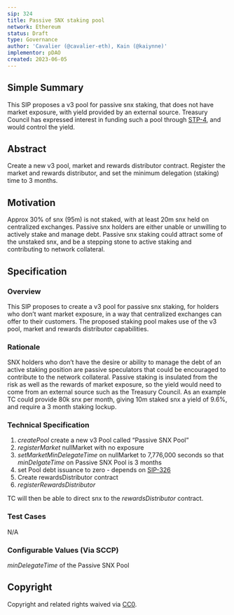 ```yaml
---
sip: 324
title: Passive SNX staking pool
network: Ethereum
status: Draft
type: Governance
author: 'Cavalier (@cavalier-eth), Kain (@kaiynne)'
implementor: pDAO
created: 2023-06-05
---
```


<!--You can leave these HTML comments in your merged SIP and delete the visible duplicate text guides, they will not appear and may be helpful to refer to if you edit it again. This is the suggested template for new SIPs. Note that an SIP number will be assigned by an editor. When opening a pull request to submit your SIP, please use an abbreviated title in the filename, `sip-draft_title_abbrev.md`. The title should be 44 characters or less.-->

## Simple Summary

<!--"If you can't explain it simply, you don't understand it well enough." Simply describe the outcome the proposed changes intends to achieve. This should be non-technical and accessible to a casual community member.-->

This SIP proposes a v3 pool for passive snx staking, that does not have market exposure, with yield provided by an external source. Treasury Council has expressed interest in funding such a pool through [STP-4](https://sips.synthetix.io/stps/stp-4/), and would control the yield. 

## Abstract

<!--A short (~200 word) description of the proposed change, the abstract should clearly describe the proposed change. This is what *will* be done if the SIP is implemented, not *why* it should be done or *how* it will be done. If the SIP proposes deploying a new contract, write, "we propose to deploy a new contract that will do x".-->

Create a new v3 pool, market and rewards distributor contract. Register the market and rewards distributor, and set the minimum delegation (staking) time to 3 months.

## Motivation

<!--This is the problem statement. This is the *why* of the SIP. It should clearly explain *why* the current state of the protocol is inadequate.  It is critical that you explain *why* the change is needed, if the SIP proposes changing how something is calculated, you must address *why* the current calculation is inaccurate or wrong. This is not the place to describe how the SIP will address the issue!-->

Approx 30% of snx (95m) is not staked, with at least 20m snx held on centralized exchanges. Passive snx holders are either unable or unwilling to actively stake and manage debt. Passive snx staking could attract some of the unstaked snx, and be a stepping stone to active staking and contributing to network collateral.

## Specification

<!--The specification should describe the syntax and semantics of any new feature, there are five sections
1. Overview
2. Rationale
3. Technical Specification
4. Test Cases
5. Configurable Values
-->

### Overview

<!--This is a high level overview of *how* the SIP will solve the problem. The overview should clearly describe how the new feature will be implemented.-->

This SIP proposes to create a v3 pool for passive snx staking, for holders who don’t want market exposure, in a way that centralized exchanges can offer to their customers. The proposed staking pool makes use of the v3 pool, market and rewards distributor capabilities.

### Rationale

<!--This is where you explain the reasoning behind how you propose to solve the problem. Why did you propose to implement the change in this way, what were the considerations and trade-offs. The rationale fleshes out what motivated the design and why particular design decisions were made. It should describe alternate designs that were considered and related work. The rationale may also provide evidence of consensus within the community, and should discuss important objections or concerns raised during discussion.-->

SNX holders who don’t have the desire or ability to manage the debt of an active staking position are passive speculators that could be encouraged to contribute to the network collateral. Passive staking is insulated from the risk as well as the rewards of market exposure, so the yield would need to come from an external source such as the Treasury Council. As an example TC could provide 80k snx per month, giving 10m staked snx a yield of 9.6%, and require a 3 month staking lockup.

### Technical Specification

<!--The technical specification should outline the public API of the changes proposed. That is, changes to any of the interfaces Synthetix currently exposes or the creations of new ones.-->

1. *createPool* create a new v3 Pool called “Passive SNX Pool”
2. *registerMarket* nullMarket with no exposure
3. *setMarketMinDelegateTime* on nullMarket to 7,776,000 seconds so that *minDelgateTime* on Passive SNX Pool is 3 months
4. set Pool debt issuance to zero - depends on [SIP-326](https://sips.synthetix.io/sips/sip-326/)
6. Create rewardsDistributor contract
7. *registerRewardsDistributor* 

TC will then be able to direct snx to the *rewardsDistributor* contract.

### Test Cases

<!--Test cases for an implementation are mandatory for SIPs but can be included with the implementation..-->

N/A

### Configurable Values (Via SCCP)

<!--Please list all values configurable via SCCP under this implementation.-->

_minDelegateTime_ of the Passive SNX Pool

## Copyright

Copyright and related rights waived via [CC0](https://creativecommons.org/publicdomain/zero/1.0/).
